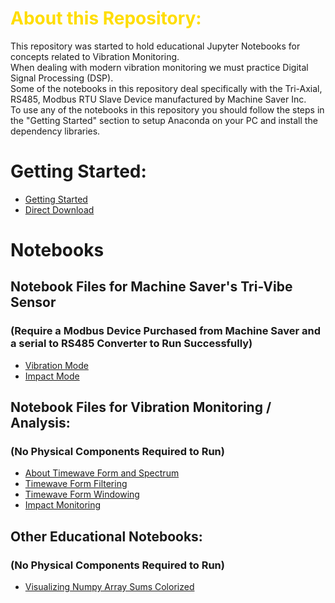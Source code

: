 # <font color='#ffdd00'>About this Repository:</font>
This repository was started to hold educational Jupyter Notebooks for concepts related to Vibration Monitoring.  
When dealing with modern vibration monitoring we must practice Digital Signal Processing (DSP).  
Some of the notebooks in this repository deal specifically with the Tri-Axial, RS485, Modbus RTU Slave Device manufactured by Machine Saver Inc.  
To use any of the notebooks in this repository you should follow the steps in the "Getting Started" section to setup Anaconda on your PC and install the dependency libraries.  
# Getting Started:
* [Getting Started](https://docs.google.com/document/d/1rcmZxmFG_VQCJKflxv8HvF_p3KygwyADzOd3SKzEeSw/edit)
* [Direct Download](https://github.com/drowsylogic/sensor_notebooks/blob/master/Jupyter%20Notebook%20Setup.docx)

# Notebooks
## Notebook Files for Machine Saver's Tri-Vibe Sensor 
### (Require a Modbus Device Purchased from Machine Saver and a serial to RS485 Converter to Run Successfully)
* [Vibration Mode](https://github.com/drowsylogic/sensor_notebooks/blob/master/TriVibe_Class_Vibration.ipynb)
* [Impact Mode](https://github.com/drowsylogic/sensor_notebooks/blob/master/TriVibe_Class_Impact.ipynb)

## Notebook Files for Vibration Monitoring / Analysis:
### (No Physical Components Required to Run)
* [About Timewave Form and Spectrum](https://github.com/drowsylogic/sensor_notebooks/blob/master/About_Vibration_Spectrum_%26_Timewave_Form.ipynb)
* [Timewave Form Filtering](https://github.com/drowsylogic/sensor_notebooks/blob/master/Digital_Signal_Filtering.ipynb)
* [Timewave Form Windowing](https://github.com/drowsylogic/sensor_notebooks/blob/master/Digital_Signal_Windowing.ipynb)
* [Impact Monitoring](https://github.com/drowsylogic/sensor_notebooks/blob/master/Impact_Window_Simulation.ipynb)

## Other Educational Notebooks:
### (No Physical Components Required to Run)
* [Visualizing Numpy Array Sums Colorized](https://github.com/drowsylogic/sensor_notebooks/blob/master/Colored_Numpy_Array_Sums.ipynb)

